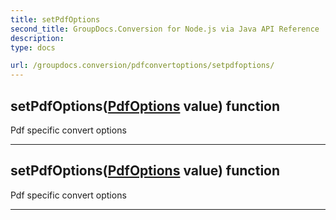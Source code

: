 ```yaml
---
title: setPdfOptions
second_title: GroupDocs.Conversion for Node.js via Java API Reference
description: 
type: docs

url: /groupdocs.conversion/pdfconvertoptions/setpdfoptions/
---
```


## setPdfOptions([PdfOptions](../../pdfoptions) value)  function

 Pdf specific convert options
 


---


## setPdfOptions([PdfOptions](../../pdfoptions) value)  function

 Pdf specific convert options
 


---


